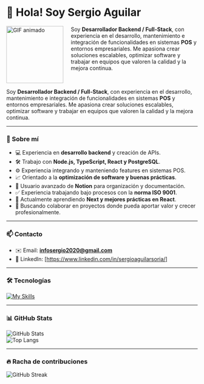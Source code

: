# 👋 Hola! Soy Sergio Aguilar  

<p align="left">
  <img src="assets/dev.gif" width="150" alt="GIF animado" style="margin-right: 20px;" align="left"/>
</p>

Soy **Desarrollador Backend / Full-Stack**, con experiencia en el desarrollo, mantenimiento e integración de funcionalidades en sistemas **POS** y entornos empresariales. Me apasiona crear soluciones escalables, optimizar software y trabajar en equipos que valoren la calidad y la mejora continua.  

<br clear="left"/>


Soy **Desarrollador Backend / Full-Stack**, con experiencia en el desarrollo, mantenimiento e integración de funcionalidades en sistemas **POS** y entornos empresariales. Me apasiona crear soluciones escalables, optimizar software y trabajar en equipos que valoren la calidad y la mejora continua.  

---

### 🚀 Sobre mí  
- 💻 Experiencia en **desarrollo backend** y creación de APIs.  
- 🛠️ Trabajo con **Node.js, TypeScript, React y PostgreSQL**.  
- ⚙️ Experiencia integrando y manteniendo features en sistemas POS.  
- 📈 Orientado a la **optimización de software y buenas prácticas**.  
- 📒 Usuario avanzado de **Notion** para organización y documentación.  
- ✅ Experiencia trabajando bajo procesos con la **norma ISO 9001**.  
- 🌱 Actualmente aprendiendo **Next y mejores prácticas en React**.  
- 👯 Buscando colaborar en proyectos donde pueda aportar valor y crecer profesionalmente.  

---

### 📫 Contacto  
- ✉️ Email: **infosergio2020@gmail.com**  
- 💼 LinkedIn: [https://www.linkedin.com/in/sergioaguilarsoria/]  

---

### 🛠️ Tecnologías  
[![My Skills](https://skillicons.dev/icons?i=ts,js,nodejs,react,postgres,aws,git,linux,docker)](https://skillicons.dev)  

---

### 📊 GitHub Stats  
![GitHub Stats](https://github-readme-stats.vercel.app/api?username=infosergio2021&show_icons=true&theme=radical)  
![Top Langs](https://github-readme-stats.vercel.app/api/top-langs/?username=infosergio2021&layout=compact&theme=radical)  

---

### 🔥 Racha de contribuciones  
![GitHub Streak](https://streak-stats.demolab.com?user=infosergio2021&theme=radical)  
